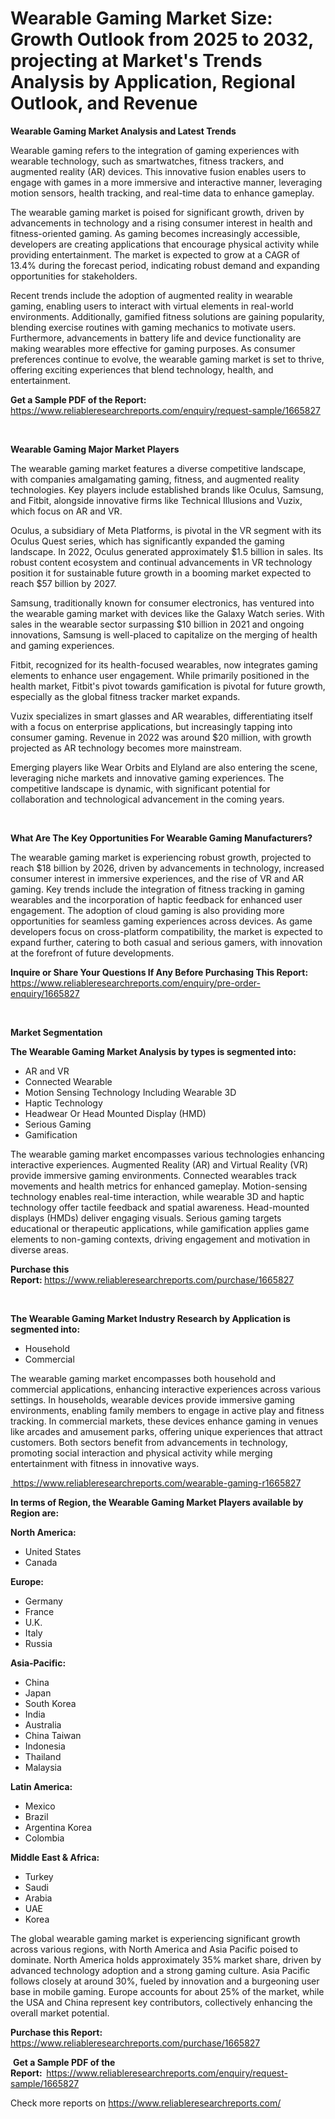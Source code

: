 <p><h1>Wearable Gaming Market Size: Growth Outlook from 2025 to 2032, projecting at Market's Trends Analysis by Application, Regional Outlook, and Revenue</h1></p><p><strong>Wearable Gaming Market Analysis and Latest Trends</strong></p>
<p><p>Wearable gaming refers to the integration of gaming experiences with wearable technology, such as smartwatches, fitness trackers, and augmented reality (AR) devices. This innovative fusion enables users to engage with games in a more immersive and interactive manner, leveraging motion sensors, health tracking, and real-time data to enhance gameplay.</p><p>The wearable gaming market is poised for significant growth, driven by advancements in technology and a rising consumer interest in health and fitness-oriented gaming. As gaming becomes increasingly accessible, developers are creating applications that encourage physical activity while providing entertainment. The market is expected to grow at a CAGR of 13.4% during the forecast period, indicating robust demand and expanding opportunities for stakeholders.</p><p>Recent trends include the adoption of augmented reality in wearable gaming, enabling users to interact with virtual elements in real-world environments. Additionally, gamified fitness solutions are gaining popularity, blending exercise routines with gaming mechanics to motivate users. Furthermore, advancements in battery life and device functionality are making wearables more effective for gaming purposes. As consumer preferences continue to evolve, the wearable gaming market is set to thrive, offering exciting experiences that blend technology, health, and entertainment.</p></p>
<p><strong>Get a Sample PDF of the Report:&nbsp;</strong> <a href="https://www.reliableresearchreports.com/enquiry/request-sample/1665827?utm_campaign=2317&utm_medium=2&utm_source=Github&utm_content=ia&utm_term=09032025&utm_id=wearable-gaming">https://www.reliableresearchreports.com/enquiry/request-sample/1665827</a></p>
<p>&nbsp;</p>
<p><strong>Wearable Gaming Major Market Players</strong></p>
<p><p>The wearable gaming market features a diverse competitive landscape, with companies amalgamating gaming, fitness, and augmented reality technologies. Key players include established brands like Oculus, Samsung, and Fitbit, alongside innovative firms like Technical Illusions and Vuzix, which focus on AR and VR.</p><p>Oculus, a subsidiary of Meta Platforms, is pivotal in the VR segment with its Oculus Quest series, which has significantly expanded the gaming landscape. In 2022, Oculus generated approximately $1.5 billion in sales. Its robust content ecosystem and continual advancements in VR technology position it for sustainable future growth in a booming market expected to reach $57 billion by 2027.</p><p>Samsung, traditionally known for consumer electronics, has ventured into the wearable gaming market with devices like the Galaxy Watch series. With sales in the wearable sector surpassing $10 billion in 2021 and ongoing innovations, Samsung is well-placed to capitalize on the merging of health and gaming experiences.</p><p>Fitbit, recognized for its health-focused wearables, now integrates gaming elements to enhance user engagement. While primarily positioned in the health market, Fitbit's pivot towards gamification is pivotal for future growth, especially as the global fitness tracker market expands.</p><p>Vuzix specializes in smart glasses and AR wearables, differentiating itself with a focus on enterprise applications, but increasingly tapping into consumer gaming. Revenue in 2022 was around $20 million, with growth projected as AR technology becomes more mainstream.</p><p>Emerging players like Wear Orbits and Elyland are also entering the scene, leveraging niche markets and innovative gaming experiences. The competitive landscape is dynamic, with significant potential for collaboration and technological advancement in the coming years.</p></p>
<p>&nbsp;</p>
<p><strong>What Are The Key Opportunities For Wearable Gaming Manufacturers?</strong></p>
<p><p>The wearable gaming market is experiencing robust growth, projected to reach $18 billion by 2026, driven by advancements in technology, increased consumer interest in immersive experiences, and the rise of VR and AR gaming. Key trends include the integration of fitness tracking in gaming wearables and the incorporation of haptic feedback for enhanced user engagement. The adoption of cloud gaming is also providing more opportunities for seamless gaming experiences across devices. As game developers focus on cross-platform compatibility, the market is expected to expand further, catering to both casual and serious gamers, with innovation at the forefront of future developments.</p></p>
<p><strong>Inquire or Share Your Questions If Any Before Purchasing This Report:</strong> <a href="https://www.reliableresearchreports.com/enquiry/pre-order-enquiry/1665827?utm_campaign=2317&utm_medium=2&utm_source=Github&utm_content=ia&utm_term=09032025&utm_id=wearable-gaming">https://www.reliableresearchreports.com/enquiry/pre-order-enquiry/1665827</a></p>
<p>&nbsp;</p>
<p><strong>Market Segmentation</strong></p>
<p><strong>The Wearable Gaming Market Analysis by types is segmented into:</strong></p>
<p><ul><li>AR and VR</li><li>Connected Wearable</li><li>Motion Sensing Technology Including Wearable 3D</li><li>Haptic Technology</li><li>Headwear Or Head Mounted Display (HMD)</li><li>Serious Gaming</li><li>Gamification</li></ul></p>
<p><p>The wearable gaming market encompasses various technologies enhancing interactive experiences. Augmented Reality (AR) and Virtual Reality (VR) provide immersive gaming environments. Connected wearables track movements and health metrics for enhanced gameplay. Motion-sensing technology enables real-time interaction, while wearable 3D and haptic technology offer tactile feedback and spatial awareness. Head-mounted displays (HMDs) deliver engaging visuals. Serious gaming targets educational or therapeutic applications, while gamification applies game elements to non-gaming contexts, driving engagement and motivation in diverse areas.</p></p>
<p><strong>Purchase this Report:&nbsp;</strong><a href="https://www.reliableresearchreports.com/purchase/1665827?utm_campaign=2317&utm_medium=2&utm_source=Github&utm_content=ia&utm_term=09032025&utm_id=wearable-gaming">https://www.reliableresearchreports.com/purchase/1665827</a></p>
<p>&nbsp;</p>
<p><strong>The Wearable Gaming Market Industry Research by Application is segmented into:</strong></p>
<p><ul><li>Household</li><li>Commercial</li></ul></p>
<p><p>The wearable gaming market encompasses both household and commercial applications, enhancing interactive experiences across various settings. In households, wearable devices provide immersive gaming environments, enabling family members to engage in active play and fitness tracking. In commercial markets, these devices enhance gaming in venues like arcades and amusement parks, offering unique experiences that attract customers. Both sectors benefit from advancements in technology, promoting social interaction and physical activity while merging entertainment with fitness in innovative ways.</p></p>
<p><a href="https://www.reliableresearchreports.com/wearable-gaming-r1665827?utm_campaign=2317&utm_medium=2&utm_source=Github&utm_content=ia&utm_term=09032025&utm_id=wearable-gaming">&nbsp;https://www.reliableresearchreports.com/wearable-gaming-r1665827</a></p>
<p><strong>In terms of Region, the Wearable Gaming Market Players available by Region are:</strong></p>
<p>
    <p> <strong> North America: </strong>
        <ul>
            <li>United States</li>
            <li>Canada</li>
        </ul>
        </p> 
    <p> <strong> Europe: </strong>
        <ul>
            <li>Germany</li>
            <li>France</li>
            <li>U.K.</li>
            <li>Italy</li>
            <li>Russia</li>
        </ul>
        </p> 
    <p> <strong> Asia-Pacific: </strong>
        <ul>
            <li>China</li>
            <li>Japan</li>
            <li>South Korea</li>
            <li>India</li>
            <li>Australia</li>
            <li>China Taiwan</li>
            <li>Indonesia</li>
            <li>Thailand</li>
            <li>Malaysia</li>
        </ul>
        </p> 
    <p> <strong> Latin America: </strong>
        <ul>
            <li>Mexico</li>
            <li>Brazil</li>
            <li>Argentina Korea</li>
            <li>Colombia</li>
        </ul>
        </p> 
    <p> <strong> Middle East & Africa: </strong>
        <ul>
            <li>Turkey</li>
            <li>Saudi</li>
            <li>Arabia</li>
            <li>UAE</li>
            <li>Korea</li>
        </ul>
    </p>
    </p>
<p><p>The global wearable gaming market is experiencing significant growth across various regions, with North America and Asia Pacific poised to dominate. North America holds approximately 35% market share, driven by advanced technology adoption and a strong gaming culture. Asia Pacific follows closely at around 30%, fueled by innovation and a burgeoning user base in mobile gaming. Europe accounts for about 25% of the market, while the USA and China represent key contributors, collectively enhancing the overall market potential.</p></p>
<p><strong>Purchase this Report: </strong><a href="https://www.reliableresearchreports.com/purchase/1665827?utm_campaign=2317&utm_medium=2&utm_source=Github&utm_content=ia&utm_term=09032025&utm_id=wearable-gaming">https://www.reliableresearchreports.com/purchase/1665827</a></p>
<p>&nbsp;<strong>Get a Sample PDF of the Report:&nbsp;&nbsp;</strong><a href="https://www.reliableresearchreports.com/enquiry/request-sample/1665827?utm_campaign=2317&utm_medium=2&utm_source=Github&utm_content=ia&utm_term=09032025&utm_id=wearable-gaming">https://www.reliableresearchreports.com/enquiry/request-sample/1665827</a></p>
<p><strong></strong></p>
<p>Check more reports on <a href="https://www.reliableresearchreports.com/?utm_campaign=2317&utm_medium=2&utm_source=Github&utm_content=ia&utm_term=09032025&utm_id=wearable-gaming">https://www.reliableresearchreports.com/</a></p>